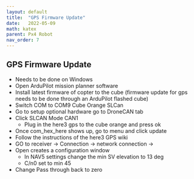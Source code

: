 ```yaml
---
layout: default
title:  "GPS Firmware Update"
date:   2022-05-09
math: katex
parent: Px4 Robot
nav_order: 7
---
```


## GPS Firmware Update

- Needs to be done on Windows
- Open ArduPilot mission planner software
- Install latest firmware of copter to the cube (firmware update for gps needs to be done through an ArduPilot flashed cube)
- Switch COM to COM9 Cube Orange SLCan
- Go to setup optional hardware go to DroneCAN tab
- Click SLCAN Mode CAN1
    - Plug in the here3 gps to the cube orange and press ok
- Once com_hex_here shows up, go to menu and click update
- Follow the instructions of the here3 GPS wiki 
- GO to receiver -> Connection -> network connection -> 
- Open creates a configuration window 
    - In NAV5 settings change the min SV elevation to 13 deg
    - C/n0 set to min 45
- Change Pass through back to zero 
